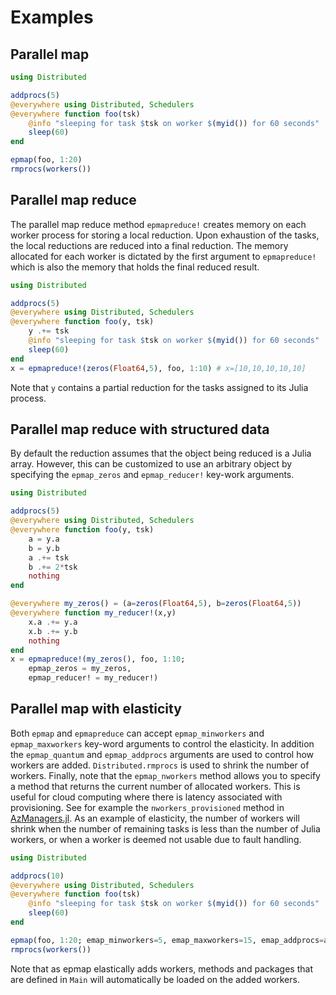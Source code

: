 # Examples

## Parallel map
```julia
using Distributed

addprocs(5)
@everywhere using Distributed, Schedulers
@everywhere function foo(tsk)
    @info "sleeping for task $tsk on worker $(myid()) for 60 seconds"
    sleep(60)
end

epmap(foo, 1:20)
rmprocs(workers())
```

## Parallel map reduce
The parallel map reduce method `epmapreduce!` creates memory on each worker process for
storing a local reduction.  Upon exhaustion of the tasks, the local reductions
are reduced into a final reduction.  The memory allocated for each worker is
dictated by the first argument to `epmapreduce!` which is also the memory that
holds the final reduced result.
```julia
using Distributed

addprocs(5)
@everywhere using Distributed, Schedulers
@everywhere function foo(y, tsk)
    y .+= tsk
    @info "sleeping for task $tsk on worker $(myid()) for 60 seconds"
    sleep(60)
end
x = epmapreduce!(zeros(Float64,5), foo, 1:10) # x=[10,10,10,10,10]
```
Note that `y` contains a partial reduction for the tasks assigned to its Julia process.

## Parallel map reduce with structured data
By default the reduction assumes that the object being reduced is a Julia array.
However, this can be customized to use an arbitrary object by specifying the
`epmap_zeros` and `epmap_reducer!` key-work arguments.
```julia
using Distributed

addprocs(5)
@everywhere using Distributed, Schedulers
@everywhere function foo(y, tsk)
    a = y.a
    b = y.b
    a .+= tsk
    b .+= 2*tsk
    nothing
end

@everywhere my_zeros() = (a=zeros(Float64,5), b=zeros(Float64,5))
@everywhere function my_reducer!(x,y)
    x.a .+= y.a
    x.b .+= y.b
    nothing
end
x = epmapreduce!(my_zeros(), foo, 1:10;
    epmap_zeros = my_zeros,
    epmap_reducer! = my_reducer!)
```

## Parallel map with elasticity
Both `epmap` and `epmapreduce` can accept `epmap_minworkers` and
`epmap_maxworkers` key-word arguments to control the elasticity.  In
addition the `epmap_quantum` and `epmap_addprocs` arguments are used to
control how workers are added.  `Distributed.rmprocs` is used to shrink
the number of workers.  Finally, note that the `epmap_nworkers` method
allows you to specify a method that returns the current number of allocated
workers.  This is useful for cloud computing where there is latency associated
with provisioning.  See for example the `nworkers_provisioned` method in
[AzManagers.jl](https://github.com/ChevronETC/AzManagers.jl).  As an example of
elasticity, the number of workers will shrink when the number of remaining tasks
is less than the number of Julia workers, or when a worker is deemed not usable
due to fault handling.
```julia
using Distributed

addprocs(10)
@everywhere using Distributed, Schedulers
@everywhere function foo(tsk)
    @info "sleeping for task $tsk on worker $(myid()) for 60 seconds"
    sleep(60)
end

epmap(foo, 1:20; emap_minworkers=5, emap_maxworkers=15, emap_addprocs=addprocs)
rmprocs(workers())
```
Note that as epmap elastically adds workers, methods and packages that are defined
in `Main` will automatically be loaded on the added workers.
